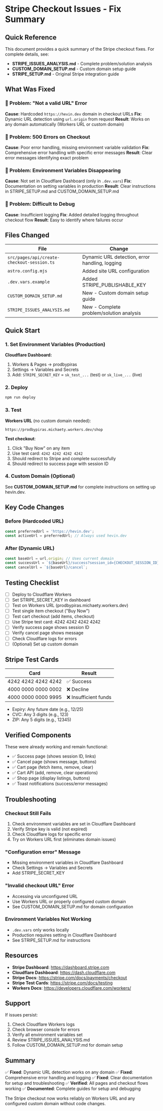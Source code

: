# Stripe Checkout Issues - Fix Summary

## Quick Reference

This document provides a quick summary of the Stripe checkout fixes. For complete details, see:
- **STRIPE_ISSUES_ANALYSIS.md** - Complete problem/solution analysis
- **CUSTOM_DOMAIN_SETUP.md** - Custom domain setup guide
- **STRIPE_SETUP.md** - Original Stripe integration guide

## What Was Fixed

### 🐛 Problem: "Not a valid URL" Error
**Cause**: Hardcoded `https://hevin.dev` domain in checkout URLs
**Fix**: Dynamic URL detection using `url.origin` from request
**Result**: Works on any domain automatically (Workers URL or custom domain)

### 🐛 Problem: 500 Errors on Checkout
**Cause**: Poor error handling, missing environment variable validation
**Fix**: Comprehensive error handling with specific error messages
**Result**: Clear error messages identifying exact problem

### 🐛 Problem: Environment Variables Disappearing
**Cause**: Not set in Cloudflare Dashboard (only in `.dev.vars`)
**Fix**: Documentation on setting variables in production
**Result**: Clear instructions in STRIPE_SETUP.md and CUSTOM_DOMAIN_SETUP.md

### 🐛 Problem: Difficult to Debug
**Cause**: Insufficient logging
**Fix**: Added detailed logging throughout checkout flow
**Result**: Easy to identify where failures occur

## Files Changed

| File | Change |
|------|--------|
| `src/pages/api/create-checkout-session.ts` | Dynamic URL detection, error handling, logging |
| `astro.config.mjs` | Added site URL configuration |
| `.dev.vars.example` | Added STRIPE_PUBLISHABLE_KEY |
| `CUSTOM_DOMAIN_SETUP.md` | New - Custom domain setup guide |
| `STRIPE_ISSUES_ANALYSIS.md` | New - Complete problem/solution analysis |

## Quick Start

### 1. Set Environment Variables (Production)

**Cloudflare Dashboard:**
1. Workers & Pages → prodbypiras
2. Settings → Variables and Secrets
3. Add: `STRIPE_SECRET_KEY` = `sk_test_...` (test) or `sk_live_...` (live)

### 2. Deploy

```bash
npm run deploy
```

### 3. Test

**Workers URL** (no custom domain needed):
```
https://prodbypiras.michaety.workers.dev/shop
```

**Test checkout**:
1. Click "Buy Now" on any item
2. Use test card: `4242 4242 4242 4242`
3. Should redirect to Stripe and complete successfully
4. Should redirect to success page with session ID

### 4. Custom Domain (Optional)

See **CUSTOM_DOMAIN_SETUP.md** for complete instructions on setting up hevin.dev.

## Key Code Changes

### Before (Hardcoded URL)
```typescript
const preferredUrl = 'https://hevin.dev';
const activeUrl = preferredUrl; // Always used hevin.dev
```

### After (Dynamic URL)
```typescript
const baseUrl = url.origin; // Uses current domain
const successUrl = `${baseUrl}/success?session_id={CHECKOUT_SESSION_ID}`;
const cancelUrl = `${baseUrl}/cancel`;
```

## Testing Checklist

- [ ] Deploy to Cloudflare Workers
- [ ] Set STRIPE_SECRET_KEY in dashboard
- [ ] Test on Workers URL (prodbypiras.michaety.workers.dev)
- [ ] Test single item checkout ("Buy Now")
- [ ] Test cart checkout (add items, checkout)
- [ ] Use Stripe test card: 4242 4242 4242 4242
- [ ] Verify success page shows session ID
- [ ] Verify cancel page shows message
- [ ] Check Cloudflare logs for errors
- [ ] (Optional) Set up custom domain

## Stripe Test Cards

| Card | Result |
|------|--------|
| 4242 4242 4242 4242 | ✅ Success |
| 4000 0000 0000 0002 | ❌ Decline |
| 4000 0000 0000 9995 | ❌ Insufficient funds |

- Expiry: Any future date (e.g., 12/25)
- CVC: Any 3 digits (e.g., 123)
- ZIP: Any 5 digits (e.g., 12345)

## Verified Components

These were already working and remain functional:
- ✅ Success page (shows session ID, links)
- ✅ Cancel page (shows message, buttons)
- ✅ Cart page (fetch items, remove, clear)
- ✅ Cart API (add, remove, clear operations)
- ✅ Shop page (display listings, buttons)
- ✅ Toast notifications (success/error messages)

## Troubleshooting

### Checkout Still Fails
1. Check environment variables are set in Cloudflare Dashboard
2. Verify Stripe key is valid (not expired)
3. Check Cloudflare logs for specific error
4. Try on Workers URL first (eliminates domain issues)

### "Configuration error" Message
- Missing environment variables in Cloudflare Dashboard
- Check Settings → Variables and Secrets
- Add STRIPE_SECRET_KEY

### "Invalid checkout URL" Error
- Accessing via unconfigured URL
- Use Workers URL or properly configured custom domain
- See CUSTOM_DOMAIN_SETUP.md for domain configuration

### Environment Variables Not Working
- `.dev.vars` only works locally
- Production requires setting in Cloudflare Dashboard
- See STRIPE_SETUP.md for instructions

## Resources

- **Stripe Dashboard**: https://dashboard.stripe.com
- **Cloudflare Dashboard**: https://dash.cloudflare.com
- **Stripe Docs**: https://stripe.com/docs/payments/checkout
- **Stripe Test Cards**: https://stripe.com/docs/testing
- **Workers Docs**: https://developers.cloudflare.com/workers/

## Support

If issues persist:
1. Check Cloudflare Workers logs
2. Check browser console for errors
3. Verify all environment variables set
4. Review STRIPE_ISSUES_ANALYSIS.md
5. Follow CUSTOM_DOMAIN_SETUP.md for domain setup

## Summary

✅ **Fixed**: Dynamic URL detection works on any domain
✅ **Fixed**: Comprehensive error handling and logging
✅ **Fixed**: Clear documentation for setup and troubleshooting
✅ **Verified**: All pages and checkout flows working
✅ **Documented**: Complete guides for setup and debugging

The Stripe checkout now works reliably on Workers URL and any configured custom domain without code changes.
